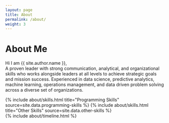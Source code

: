```yaml
---
layout: page
title: About
permalink: /about/
weight: 3
---
```


# **About Me**

Hi I am {{ site.author.name }},<br>
A proven leader with strong communication, analytical, and organizational skills who works alongside leaders at all levels to achieve strategic goals and mission success. Experienced in data science, predictive analytics, machine learning, operations management, and data driven problem solving across a diverse set of organizations.

<div class="row">
{% include about/skills.html title="Programming Skills" source=site.data.programming-skills %}
{% include about/skills.html title="Other Skills" source=site.data.other-skills %}
</div>

<div class="row">
{% include about/timeline.html %}
</div>